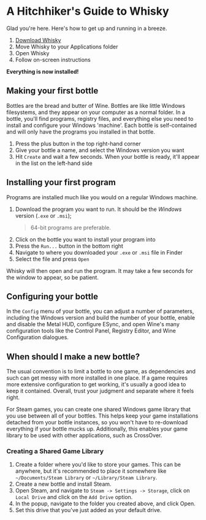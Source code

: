 # A Hitchhiker's Guide to Whisky

Glad you're here. Here's how to get up and running in a breeze.

1. [Download Whisky](https://github.com/IsaacMarovitz/Whisky/releases)
2. Move Whisky to your Applications folder
3. Open Whisky
4. Follow on-screen instructions

**Everything is now installed!**

## Making your first bottle

Bottles are the bread and butter of Wine. Bottles are like little Windows filesystems, and they appear on your computer as a normal folder.
In a bottle, you'll find programs, registry files, and everything else you need to install and configure your Windows 'machine'.
Each bottle is self-contained and will only have the programs you installed in that bottle.

1. Press the plus button in the top right-hand corner
2. Give your bottle a name, and select the Windows version you want
3. Hit `Create` and wait a few seconds. When your bottle is ready, it'll appear in the list on the left-hand side

## Installing your first program

Programs are installed much like you would on a regular Windows machine.

1. Download the program you want to run. It should be the *Windows* version (`.exe` or `.msi`);
   > 64-bit programs are preferable.
2. Click on the bottle you want to install your program into
3. Press the `Run...` button in the bottom right
4. Navigate to where you downloaded your `.exe` or `.msi` file in Finder
5. Select the file and press `Open`

Whisky will then open and run the program. It may take a few seconds for the window to appear, so be patient.

## Configuring your bottle

In the `Config` menu of your bottle, you can adjust a number of parameters,
including the Windows version and build the number of your bottle, enable and disable the Metal HUD,
configure ESync, and open Wine's many configuration tools like the Control Panel, Registry Editor, and Wine Configuration dialogues.

## When should I make a new bottle?

The usual convention is to limit a bottle to one game, as dependencies and such can get messy with more installed in one place.
If a game requires more extensive configuration to get working, it's usually a good idea to keep it contained.
Overall, trust your judgment and separate where it feels right.

For Steam games, you can create one shared Windows game library that you use between all of your bottles.
This helps keep your game installations detached from your bottle instances,
so you won't have to re-download everything if your bottle mucks up.
Additionally, this enables your game library to be used with other applications, such as CrossOver.

### Creating a Shared Game Library

1. Create a folder where you'd like to store your games. This can be anywhere, but it's recommended to place it somewhere
like `~/Documents/Steam Library` or `~/Library/Steam Library`.
2. Create a new bottle and install Steam.
3. Open Steam, and navigate to `Steam -> Settings -> Storage`, click on `Local Drive` and click on the `Add Drive` option.
4. In the popup, navigate to the folder you created above, and click Open.
5. Set this drive that you've just added as your default drive.